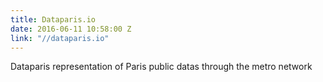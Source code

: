```yaml
---
title: Dataparis.io
date: 2016-06-11 10:58:00 Z
link: "//dataparis.io"
---
```


Dataparis representation of Paris public datas through the metro network